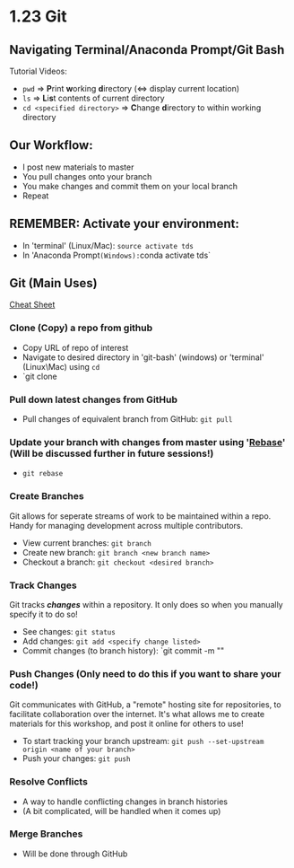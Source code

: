 # 1.23 Git

## Navigating Terminal/Anaconda Prompt/Git Bash
Tutorial Videos: 
- `pwd` => **P**rint **w**orking **d**irectory (<=> display current location)
- `ls` => **L**i**s**t contents of current directory
- `cd <specified directory>` => **C**hange **d**irectory to <specified directory> within working directory

## Our Workflow:
- I post new materials to master
- You pull changes onto your branch
- You make changes and  commit them  on your local branch
- Repeat

## REMEMBER: Activate your environment:
- In 'terminal' (Linux/Mac): `source activate tds`
- In 'Anaconda Prompt` (Windows): `conda activate tds`


## Git (Main Uses)
[Cheat Sheet](https://www.git-tower.com/blog/git-cheat-sheet/)

### Clone (Copy) a repo from github
- Copy URL of repo of interest
- Navigate to desired directory in 'git-bash' (windows) or 'terminal' (Linux\Mac) using `cd`
- `git clone <paste url from clipboard> 

### Pull down latest changes from GitHub
- Pull changes of equivalent branch from GitHub: `git pull`

### Update your branch with changes from master using '[Rebase](https://www.atlassian.com/git/tutorials/rewriting-history/git-rebase)' (Will be discussed further in future sessions!)
- `git rebase`

### Create Branches
Git allows for seperate streams of work to be maintained within a repo. Handy for managing development across multiple contributors. 
- View current branches: `git branch`
- Create new branch: 	`git branch <new branch name>`
- Checkout a branch: 	`git checkout <desired branch>`

### Track Changes
Git tracks **_changes_** within a repository. It only does so when you manually specify it to do so!
- See changes: `git status`
- Add changes: `git add <specify change listed>`
- Commit changes (to branch history): `git commit -m "<your custom message>"

### Push Changes (Only need to do this if you want to share your code!)
Git communicates with GitHub, a "remote" hosting site for repositories, to facilitate collaboration over the internet. It's what allows me to create materials for this workshop, and post it online for others to use!
- To start tracking your branch upstream: `git push --set-upstream origin <name of your branch>`
- Push your changes: `git push`

### Resolve Conflicts
- A way to handle conflicting changes in branch histories
- (A bit complicated, will be handled when it comes up)

### Merge Branches
- Will be done through GitHub
